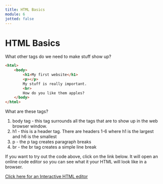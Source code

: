 ```yaml
---
title: HTML Basics
module: 6
jotted: false
---
```


# HTML Basics


What other tags do we need to make stuff show up?

```html
<html>
    <body>
        <h1>My first website</h1>
        <p></p>
        My stuff is really important.
        <br>
        How do you like them apples?
    </body>
</html>

```

What are these tags?

1. body tag - this tag surrounds all the tags that are to show up in the web browser window.
2. h1 - this is a header tag. There are headers 1-6 where h1 is the largest and h6 is the smallest
3. p - the p tag creates paragraph breaks
4. br - the br tag creates a simple line break

If you want to try out the code above, click on the link below. It will open an online code editor so you can see what it your HTML will look like in a browser.

<!-- video -->

<a href='http://www.silverleaf-consulting.com/CodeEditor/' target="_new">Click here for an Interactive HTML editor</a>





